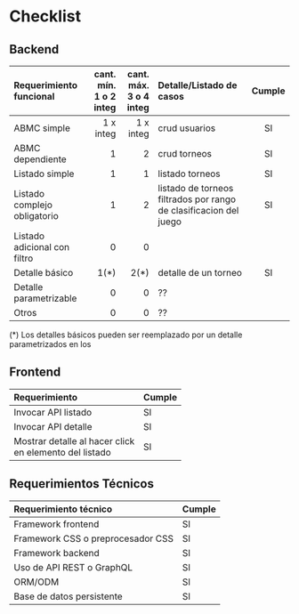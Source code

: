# Checklist

## Backend

| Requerimiento funcional      | cant. mín.<br>1 o 2 integ | cant. máx.<br>3 o 4 integ | Detalle/Listado de casos                                          | Cumple |
| :--------------------------- | ------------------------: | ------------------------: | :---------------------------------------------------------------- | :----: |
| ABMC simple                  |                 1 x integ |                 1 x integ | crud usuarios                                                     |   SI   |
| ABMC dependiente             |                         1 |                         2 | crud torneos                                                      |   SI   |
| Listado simple               |                         1 |                         1 | listado torneos                                                   |   SI   |
| Listado complejo obligatorio |                         1 |                         2 | listado de torneos filtrados por rango de clasificacion del juego |   SI   |
| Listado adicional con filtro |                         0 |                         0 |                                                                   |        |
| Detalle básico               |                      1(*) |                      2(*) | detalle de un torneo                                              |   SI   |
| Detalle parametrizable       |                         0 |                         0 | ??                                                                |        |
| Otros                        |                         0 |                         0 | ??                                                                |        |

(\*) Los detalles básicos pueden ser reemplazado por un detalle parametrizados en los

## Frontend

| Requerimiento                                              | Cumple |
| :--------------------------------------------------------- | ------ |
| Invocar API listado                                        | SI     |
| Invocar API detalle                                        | SI     |
| Mostrar detalle al hacer click <br>en elemento del listado | SI     |

## Requerimientos Técnicos

| Requerimiento técnico             | Cumple |
| :-------------------------------- | ------ |
| Framework frontend                | SI     |
| Framework CSS o preprocesador CSS | SI     |
| Framework backend                 | SI     |
| Uso de API REST o GraphQL         | SI     |
| ORM/ODM                           | SI     |
| Base de datos persistente         | SI     |
